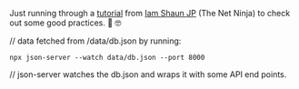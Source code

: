 Just running through a [tutorial](https://www.youtube.com/playlist?list=PL4cUxeGkcC9gZD-Tvwfod2gaISzfRiP9d) from [Iam Shaun JP](https://www.youtube.com/redirect?event=video_description&redir_token=QUFFLUhqazNVNWtIQnJHd3dNazAxSUZrUjlmRGZRQ1lfUXxBQ3Jtc0trNTJIVzZ1VThuWWdrdVFQTlcwX3VVeGZxcnJEYmRzMGRzUEVBbDVKazFSX1ZyVEl4eGFKbm1RMXZsczFmSzFqRkhMbHFfTUpuTmNfRndkQ0dhZGxfMTB2ODJ4VlNzM3A0UkZGS2NKZndxLTVrTlp0bw&q=https%3A%2F%2Fgithub.com%2Fiamshaunjp%2FComplete-React-Tutorial) (The Net Ninja) to check out some good practices. 🖖 🤓



// data fetched from /data/db.json by running:
```ssh
npx json-server --watch data/db.json --port 8000 
```
// json-server watches the db.json and wraps it with some API end points.